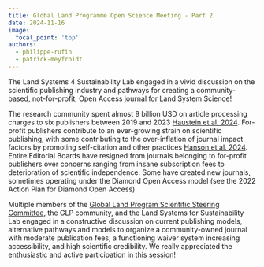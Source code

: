 ```yaml
---
title: Global Land Programme Open Science Meeting - Part 2
date: 2024-11-16
image:
  focal_point: 'top'
authors: 
  - philippe-rufin
  - patrick-meyfroidt
---
```


The Land Systems 4 Sustainability Lab engaged in a vivid discussion on the scientific publishing industry and pathways for creating a community-based, not-for-profit, Open Access journal for Land System Science!

<!--more-->

The research community spent almost 9 billion USD on article processing charges to six publishers between 2019 and 2023 [Haustein et al. 2024](https://doi.org/10.48550/arXiv.2407.16551). For-profit publishers contribute to an ever-growing strain on scientific publishing, with some contributing to the over-inflation of journal impact factors by promoting self-citation and other practices [Hanson et al. 2024](https://doi.org/10.1162/qss_a_00327). Entire Editorial Boards have resigned from journals belonging to for-profit publishers over concerns ranging from insane subscription fees to deterioration of scientific independence. Some have created new journals, sometimes operating under the Diamond Open Access model (see the 2022 Action Plan for Diamond Open Access). 

Multiple members of the [Global Land Program Scientific Steering Committee](https://glp.earth/who-we-are/scientific-steering-committee), the GLP community, and the Land Systems for Sustainability Lab engaged in a constructive discussion on current publishing models, alternative pathways and models to organize a community-owned journal with moderate publication fees, a functioning waiver system increasing accessibility, and high scientific credibility. We really appreciated the enthusiastic and active participation in this [session](https://whova.com/embedded/session/rKIwz-4rzQneimOEsQrANL3LgJxVMLyYgaILW%4003DG8%3D/4231703/?widget=primary)!
